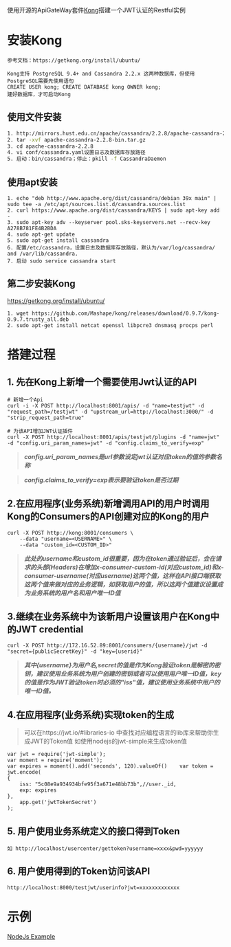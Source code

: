 使用开源的ApiGateWay套件[Kong](https://getkong.org/)搭建一个JWT认证的Restful实例

# 安装Kong

```
参考文档：https://getkong.org/install/ubuntu/
```

```
Kong支持 PostgreSQL 9.4+ and Cassandra 2.2.x 这两种数据库，但使用PostgreSQL需要先使用语句
CREATE USER kong; CREATE DATABASE kong OWNER kong;
建好数据库，才可启动Kong
```
## 使用文件安装
``` bash
1. http://mirrors.hust.edu.cn/apache/cassandra/2.2.8/apache-cassandra-2.2.8-bin.tar.gz 
2. tar -xvf apache-cassandra-2.2.8-bin.tar.gz
3. cd apache-cassandra-2.2.8
4. vi conf/cassandra.yaml设置日志及数据库存放路径
5. 启动：bin/cassandra；停止：pkill -f CassandraDaemon

```

## 使用apt安装

```
1. echo "deb http://www.apache.org/dist/cassandra/debian 39x main" | sudo tee -a /etc/apt/sources.list.d/cassandra.sources.list
2. curl https://www.apache.org/dist/cassandra/KEYS | sudo apt-key add -
3. sudo apt-key adv --keyserver pool.sks-keyservers.net --recv-key A278B781FE4B2BDA
4. sudo apt-get update
5. sudo apt-get install cassandra
6. 配置/etc/cassandra，设置日志及数据库存放路径，默认为/var/log/cassandra/ and /var/lib/cassandra.
7. 启动 sudo service cassandra start
```

## 第二步安装Kong

https://getkong.org/install/ubuntu/

```
1. wget https://github.com/Mashape/kong/releases/download/0.9.7/kong-0.9.7.trusty_all.deb
2. sudo apt-get install netcat openssl libpcre3 dnsmasq procps perl
```


# 搭建过程


## 1. 先在Kong上新增一个需要使用Jwt认证的API


```
# 新增一个Api
curl -i -X POST http://localhost:8001/apis/ -d "name=testjwt" -d "request_path=/testjwt" -d "upstream_url=http://localhost:3000/" -d "strip_request_path=true"

# 为该API增加JWT认证插件
curl -X POST http://localhost:8001/apis/testjwt/plugins -d "name=jwt" -d "config.uri_param_names=jwt" -d "config.claims_to_verify=exp" 
```
> ***config.uri_param_names是url参数设定jwt认证对应token的值的参数名称***

> ***config.claims_to_verify=exp表示要验证token是否过期***



## 2.在应用程序(业务系统)新增调用API的用户时调用Kong的Consumers的API创建对应的Kong的用户

```
curl -X POST http://kong:8001/consumers \
    --data "username=<USERNAME>" \
    --data "custom_id=<CUSTOM_ID>"
```

>***此处的username和custom_id很重要，因为在token通过验证后，会在请求的头部(Headers)在增加x-consumer-custom-id(对应custom_id)和x-consumer-username(对应username)这两个值，这样在API接口端获取这两个值来做对应的业务逻辑，如获取用户的值，所以这两个值建议设置成为业务系统的用户名和用户唯一ID值***


## 3.继续在业务系统中为该新用户设置该用户在Kong中的JWT credential

```
curl -X POST http://172.16.52.89:8001/consumers/{username}/jwt -d "secret={publicSecretKey}" -d "key={userid}"

```

> ***其中{username}为用户名,secret的值是作为Kong验证token是解密的密钥，建议使用业务系统为用户创建的密钥或者可以使用用户唯一ID值，key的值是作为JWT验证token时必须的"iss"值，建议使用业务系统中用户的唯一ID值。***


## 4.在应用程序(业务系统)实现token的生成

>可以在https://jwt.io/#libraries-io 中查找对应编程语言的lib库来帮助你生成JWT的Token值
如使用nodejs的jwt-simple来生成token值

```
var jwt = require('jwt-simple');
var moment = require('moment');
var expires = moment().add('seconds', 120).valueOf()	var token = jwt.encode(
{
    iss: "5c08e9a934934bfe95f3a671e48bb73b",//user._id,
	exp: expires
}, 
	app.get('jwtTokenSecret')
);
```


## 5. 用户使用业务系统定义的接口得到Token

```
如 http://localhost/usercenter/gettoken?username=xxxx&pwd=yyyyyy
```

## 6. 用户使用得到的Token访问该API

```
http://localhost:8000/testjwt/userinfo?jwt=xxxxxxxxxxxxx
```

# 示例

[NodeJs Example](https://github.com/louisliaoxh1989/Kong-JWT-Example/tree/master/NodeJs-Example)
